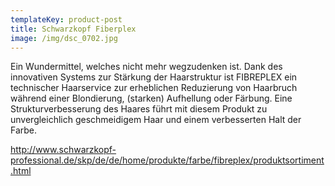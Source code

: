 ```yaml
---
templateKey: product-post
title: Schwarzkopf Fiberplex
image: /img/dsc_0702.jpg
---
```

Ein Wundermittel, welches nicht mehr wegzudenken ist. Dank des innovativen Systems zur Stärkung der Haarstruktur ist FIBREPLEX ein technischer Haarservice zur erheblichen Reduzierung von Haarbruch während einer Blondierung, (starken) Aufhellung oder Färbung. Eine Strukturverbesserung des Haares führt mit diesem Produkt zu unvergleichlich geschmeidigem Haar und einem verbesserten Halt der Farbe.

<http://www.schwarzkopf-professional.de/skp/de/de/home/produkte/farbe/fibreplex/produktsortiment.html>
